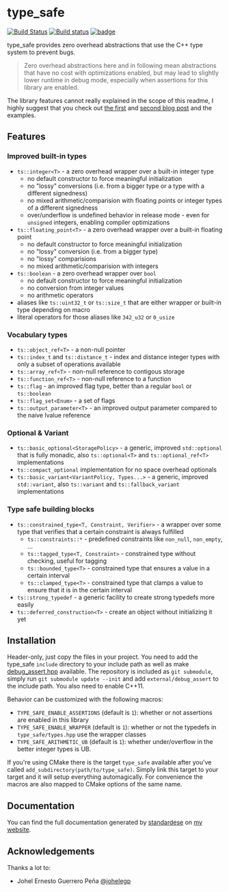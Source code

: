 # type_safe

[![Build Status](https://travis-ci.org/foonathan/type_safe.svg?branch=master)](https://travis-ci.org/foonathan/type_safe)
[![Build status](https://ci.appveyor.com/api/projects/status/aw1j2h2s52g4laen/branch/master?svg=true)](https://ci.appveyor.com/project/foonathan/type-safe/branch/master)
[![badge](https://img.shields.io/badge/conan.io-type_safe%2F0.1-green.svg?logo=data:image/png;base64%2CiVBORw0KGgoAAAANSUhEUgAAAA4AAAAOCAMAAAAolt3jAAAA1VBMVEUAAABhlctjlstkl8tlmMtlmMxlmcxmmcxnmsxpnMxpnM1qnc1sn85voM91oM11oc1xotB2oc56pNF6pNJ2ptJ8ptJ8ptN9ptN8p9N5qNJ9p9N9p9R8qtOBqdSAqtOAqtR%2BrNSCrNJ/rdWDrNWCsNWCsNaJs9eLs9iRvNuVvdyVv9yXwd2Zwt6axN6dxt%2Bfx%2BChyeGiyuGjyuCjyuGly%2BGlzOKmzOGozuKoz%2BKqz%2BOq0OOv1OWw1OWw1eWx1eWy1uay1%2Baz1%2Baz1%2Bez2Oe02Oe12ee22ujUGwH3AAAAAXRSTlMAQObYZgAAAAFiS0dEAIgFHUgAAAAJcEhZcwAACxMAAAsTAQCanBgAAAAHdElNRQfgBQkREyOxFIh/AAAAiklEQVQI12NgAAMbOwY4sLZ2NtQ1coVKWNvoc/Eq8XDr2wB5Ig62ekza9vaOqpK2TpoMzOxaFtwqZua2Bm4makIM7OzMAjoaCqYuxooSUqJALjs7o4yVpbowvzSUy87KqSwmxQfnsrPISyFzWeWAXCkpMaBVIC4bmCsOdgiUKwh3JojLgAQ4ZCE0AMm2D29tZwe6AAAAAElFTkSuQmCC)](http://www.conan.io/source/type_safe/0.1/Manu343726/testing)

type_safe provides zero overhead abstractions that use the C++ type system to prevent bugs.

> Zero overhead abstractions here and in following mean abstractions that have no cost with optimizations enabled,
> but may lead to slightly lower runtime in debug mode,
> especially when assertions for this library are enabled.

The library features cannot really explained in the scope of this readme,
I highly suggest that you check out [the first](https://foonathan.github.io/blog/2016/10/11/type-safe.html) and [second blog post](https://foonathan.github.io/blog/2016/10/19/strong-typedefs.html) and the examples.

## Features

### Improved built-in types

* `ts::integer<T>` - a zero overhead wrapper over a built-in integer type
    * no default constructor to force meaningful initialization
    * no "lossy" conversions (i.e. from a bigger type or a type with a different signedness)
    * no mixed arithmetic/comparision with floating points or integer types of a different signedness
    * over/underflow is undefined behavior in release mode - even for `unsigned` integers,
      enabling compiler optimizations
* `ts::floating_point<T>` - a zero overhead wrapper over a built-in floating point
    * no default constructor to force meaningful initialization
    * no "lossy"  conversion (i.e. from a bigger type)
    * no "lossy" comparisions
    * no mixed arithmetic/comparision with integers
* `ts::boolean` - a zero overhead wrapper over `bool`
    * no default constructor to force meaningful initialization
    * no conversion from integer values
    * no arithmetic operators
* aliases like `ts::uint32_t` or `ts::size_t` that are either wrapper or built-in type depending on macro
* literal operators for those aliases like `342_u32` or `0_usize`

### Vocabulary types

* `ts::object_ref<T>` - a non-null pointer
* `ts::index_t` and `ts::distance_t` - index and distance integer types with only a subset of operations available
* `ts::array_ref<T>` - non-null reference to contigous storage
* `ts::function_ref<T>` - non-null reference to a function
* `ts::flag` - an improved flag type, better than a regular `bool` or `ts::boolean`
* `ts::flag_set<Enum>` - a set of flags
* `ts::output_parameter<T>` - an improved output parameter compared to the naive lvalue reference

### Optional & Variant

* `ts::basic_optional<StoragePolicy>` - a generic, improved `std::optional` that is fully monadic,
  also `ts::optional<T>` and `ts::optional_ref<T>` implementations
* `ts::compact_optional` implementation for no space overhead optionals
* `ts::basic_variant<VariantPolicy, Types...>` - a generic, improved `std::variant`, also `ts::variant` and `ts::fallback_variant` implementations

### Type safe building blocks

* `ts::constrained_type<T, Constraint, Verifier>` - a wrapper over some type that verifies that a certain constraint is always fulfilled
    * `ts::constraints::*` - predefined constraints like `non_null`, `non_empty`, ...
    * `ts::tagged_type<T, Constraint>` - constrained type without checking, useful for tagging
    * `ts::bounded_type<T>` - constrained type that ensures a value in a certain interval
    * `ts::clamped_type<T>` - constrained type that clamps a value to ensure that it is in the certain interval
* `ts::strong_typedef` - a generic facility to create strong typedefs more easily
* `ts::deferred_construction<T>` - create an object without initializing it yet

## Installation

Header-only, just copy the files in your project.
You need to add the type_safe `include` directory to your include path as well as make [debug_assert.hpp](https://github.com/foonathan/debug_assert) available.
The repository is included as `git submodule`, simply run `git submodule update --init` and add `external/debug_assert` to the include path.
You also need to enable C++11.

Behavior can be customized with the following macros:

* `TYPE_SAFE_ENABLE_ASSERTIONS` (default is `1`): whether or not assertions are enabled in this library
* `TYPE_SAFE_ENABLE_WRAPPER` (default is `1`): whether or not the typedefs in `type_safe/types.hpp` use the wrapper classes
* `TYPE_SAFE_ARITHMETIC_UB` (default is `1`): whether under/overflow in the better integer types is UB.

If you're using CMake there is the target `type_safe` available after you've called `add_subdirectory(path/to/type_safe)`.
Simply link this target to your target and it will setup everything automagically.
For convenience the macros are also mapped to CMake options of the same name.

## Documentation

You can find the full documentation generated by [standardese](https://github.com/foonathan/standardese) on [my website](https://foonathan.github.io/doc/type_safe).

## Acknowledgements

Thanks a lot to:

* Johel Ernesto Guerrero Peña [@johelegp](https://github.com/johelegp)
    
